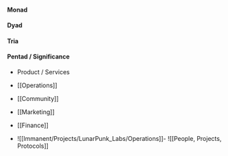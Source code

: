#### Monad

#### Dyad

#### Tria

#### Pentad / Significance
- Product / Services
- [[Operations]]
- [[Community]]
- [[Marketing]]
- [[Finance]]


- ![[Immanent/Projects/LunarPunk_Labs/Operations]]- ![[People, Projects, Protocols]]